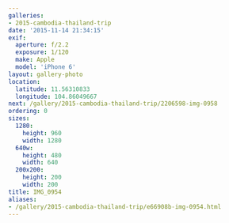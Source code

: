 ```yaml
---
galleries:
- 2015-cambodia-thailand-trip
date: '2015-11-14 21:34:15'
exif:
  aperture: f/2.2
  exposure: 1/120
  make: Apple
  model: 'iPhone 6'
layout: gallery-photo
location:
  latitude: 11.56310833
  longitude: 104.86049667
next: /gallery/2015-cambodia-thailand-trip/2206598-img-0958
ordering: 0
sizes:
  1280:
    height: 960
    width: 1280
  640w:
    height: 480
    width: 640
  200x200:
    height: 200
    width: 200
title: IMG_0954
aliases:
- /gallery/2015-cambodia-thailand-trip/e66908b-img-0954.html
---
```


